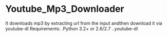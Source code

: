 # Youtube_Mp3_Downloader
It downloads mp3 by extracting url
from the input andthen download it
via youtube-dl
Requirements:
.Python 3.2+ or 2.6/2.7
..youtube-dl


